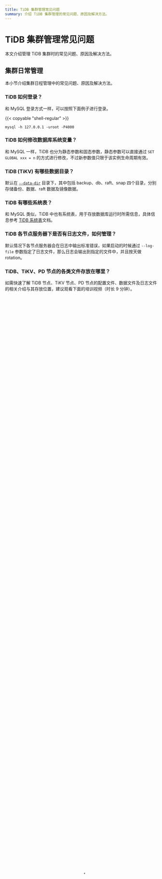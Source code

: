 ```yaml
---
title: TiDB 集群管理常见问题
summary: 介绍 TiDB 集群管理的常见问题、原因及解决方法。
---
```


# TiDB 集群管理常见问题

本文介绍管理 TiDB 集群时的常见问题、原因及解决方法。

## 集群日常管理

本小节介绍集群日程管理中的常见问题、原因及解决方法。

### TiDB 如何登录？

和 MySQL 登录方式一样，可以按照下面例子进行登录。

{{< copyable "shell-regular" >}}

```shell
mysql -h 127.0.0.1 -uroot -P4000
```

### TiDB 如何修改数据库系统变量？

和 MySQL 一样，TiDB 也分为静态参数和固态参数，静态参数可以直接通过 `SET GLOBAL xxx = n` 的方式进行修改，不过新参数值只限于该实例生命周期有效。

### TiDB (TiKV) 有哪些数据目录？

默认在 [`--data-dir`](/command-line-flags-for-tikv-configuration.md#--data-dir) 目录下，其中包括 backup、db、raft、snap 四个目录，分别存储备份、数据、raft 数据及镜像数据。

### TiDB 有哪些系统表？

和 MySQL 类似，TiDB 中也有系统表，用于存放数据库运行时所需信息，具体信息参考 [TiDB 系统表](/mysql-schema.md)文档。

### TiDB 各节点服务器下是否有日志文件，如何管理？

默认情况下各节点服务器会在日志中输出标准错误，如果启动的时候通过 `--log-file` 参数指定了日志文件，那么日志会输出到指定的文件中，并且按天做 rotation。

### TiDB、TiKV、PD 节点的各类文件存放在哪里？

如需快速了解 TiDB 节点、TiKV 节点、PD 节点的配置文件、数据文件及日志文件的相关介绍与其存放位置，建议观看下面的培训视频（时长 9 分钟）。

<video src="https://download.pingcap.com/docs-cn/Lesson12_log.mp4" width="100%" height="100%" controls="controls" poster="https://download.pingcap.com/docs-cn/poster_lesson12.png"></video>

### 如何规范停止 TiDB？

- 若使用了 load balancer（推荐）：先停止 load balancer，然后执行 `SHUTDOWN` 语句。此时 TiDB 会根据 [`graceful-wait-before-shutdown`](/tidb-configuration-file.md#graceful-wait-before-shutdown-从-v50-版本开始引入) 设置值等待所有会话断开，然后停止运行。

- 若未使用 load balancer：执行 `SHUTDOWN` 语句，TiDB 组件会做 graceful shutdown。

### TiDB 里面可以执行 kill 命令吗？

- Kill DML 语句：

    查询 `information_schema.cluster_processlist`，获取正在执行 DML 语句的 TiDB 实例地址和 session ID，然后执行 kill 命令。

    TiDB 从 v6.1.0 起新增 Global Kill 功能（由 [`enable-global-kill`](/tidb-configuration-file.md#enable-global-kill-从-v610-版本开始引入) 配置项控制，默认启用）。启用 Global Kill 功能时，直接执行 `kill session_id` 即可。

    对于 TiDB v6.1.0 之前的版本，或未启用 Global Kill 功能时，`kill session_id` 默认不生效，客户端需要连接到正在执行 DML 语句的 TiDB 实例，然后执行 `kill tidb session_id` 才能 kill DML 语句。如果客户端连接到其他 TiDB 实例或者客户端和 TiDB 集群之间有代理，`kill tidb session_id` 可能会被路由到其他的 TiDB 实例，从而错误地终止其他会话。具体可以参考 [`KILL`](/sql-statements/sql-statement-kill.md)。

- Kill DDL 语句：执行 `admin show ddl jobs`，查找需要 kill 的 DDL job ID，然后执行 `admin cancel ddl jobs 'job_id' [, 'job_id'] ...`。具体可以参考 [`ADMIN`](/sql-statements/sql-statement-admin.md)。

### TiDB 是否支持会话超时？

TiDB 目前支持 [`wait_timeout`](/system-variables.md#wait_timeout) 和 [`interactive_timeout`](/system-variables.md#interactive_timeout) 两种超时。

### TiDB 的版本管理策略是怎么样的？

关于 TiDB 版本的管理策略，可以参考 [TiDB 版本规则](/releases/versioning.md)。

### 部署和维护 TiDB 集群的运营成本如何？

TiDB 提供了一些特性和[工具](/ecosystem-tool-user-guide.md)，可以帮助你以低成本管理集群：

- 在运维方面，[TiUP](/tiup/tiup-documentation-guide.md) 作为包管理器，简化了部署、扩缩容、升级和其他运维任务。
- 在监控方面，[TiDB 监控框架](/tidb-monitoring-framework.md)使用 [Prometheus](https://prometheus.io/) 存储监控和性能指标，使用 [Grafana](https://grafana.com/grafana/) 可视化这些指标。Grafana 内置了数十个面板，覆盖了数百个指标。
- 在故障诊断方面，[TiDB 集群问题导图](/tidb-troubleshooting-map.md)汇总了 TiDB 服务器和其他组件的常见问题。你可以使用这个导图来诊断和解决遇到的相关问题。

### 分不清 TiDB master 版本之间的区别，应该怎么办？

TiDB 目前社区非常活跃，同时，我们还在不断的优化和修改 BUG，因此 TiDB 的版本更新周期比较快，会不定期有新版本发布，请关注我们的[版本发布时间线](/releases/release-timeline.md)。此外 TiDB 安装推荐[使用 TiUP 进行安装](/production-deployment-using-tiup.md)或[使用 TiDB Operator 进行安装](https://docs.pingcap.com/zh/tidb-in-kubernetes/stable)。TiDB 的版本号目前实现了统一管理，你可以通过如下任意方式查看 TiDB 的版本号：

- 通过 `select tidb_version()` 进行查看
- 通过执行 `tidb-server -V` 进行查看

### 有没有图形化部署 TiDB 的工具？

有。你可以使用 [TiUniManager](/tiunimanager/tiunimanager-overview.md)，它是一款为分布式数据库 TiDB 打造的管控平台软件和数据库运维管理平台，为 TiDB 提供数据库集群管理功能、主机管理功能和平台管理功能，涵盖了数据库运维人员 (DBA) 在 TiDB 上进行的常用运维操作，帮助 DBA 对 TiDB 进行自动化、自助化和可视化管理。

### 如何扩容 TiDB 集群？

可以在不影响线上服务的情况下，对 TiDB 集群进行扩容。

- 如果是使用 [TiUP](/production-deployment-using-tiup.md) 部署的集群，可以参考[使用 TiUP 扩容 TiDB 集群](/scale-tidb-using-tiup.md)。
- 如果是使用 [TiDB Operator](/tidb-operator-overview.md) 在 Kubernetes 上部署的集群，可以参考[在 Kubernetes 中手动扩容 TiDB 集群](https://docs.pingcap.com/zh/tidb-in-kubernetes/stable/scale-a-tidb-cluster)。

### TiDB 如何进行水平扩展？

当您的业务不断增长时，数据库可能会面临三方面瓶颈，第一是存储空间，第二是计算资源，第三是读写容量，这时可以对 TiDB 集群做水平扩展。

- 如果是存储资源不够，可以通过添加 TiKV Server 节点来解决，新节点启动后，PD 会自动将其他节点的部分数据迁移过去，无需人工介入。
- 如果是计算资源不够，可以查看 TiDB Server 和 TiKV Server 节点的 CPU 消耗情况，再考虑添加 TiDB Server 节点或者是 TiKV Server 节点来解决，如添加 TiDB Server 节点，将其添加到前端 Load Balancer 配置之中即可。
- 如果是容量跟不上，一般可以考虑同时增加 TiDB Server 和 TiKV Server 节点。

### Percolator 用了分布式锁，crash 的客户端会保持锁，会造成锁没有 release？

详细可参考 [Percolator 和 TiDB 事务算法](https://pingcap.com/blog-cn/percolator-and-txn/)。

### TiDB 为什么选用 gRPC 而不选用 Thrift，是因为 Google 在用吗？

不只是因为 Google 在用，有一些比较好的特性我们需要，比如流控、加密还有 Streaming。

### like(bindo.customers.name, jason%, 92) 这个92代表什么？

那个是转义字符，默认是 (ASCII 92)。

### 为什么 `information_schema.tables.data_length` 记录的大小和 TiKV 监控面板上的 store size 不一样？

这是因为两者计算的角度不一样。`information_schema.tables.data_length` 是通过统计信息（平均每行的大小）得到的估算值。TiKV 监控面板上的 store size 是单个 TiKV 实例的数据文件（RocksDB 的 SST 文件）的大小总和。由于多版本和 TiKV 会压缩数据，所以两者显示的大小不一样。

### 为什么事务没有使用异步提交或一阶段提交？

在以下情况中，即使通过系统变量开启了[异步提交](/system-variables.md#tidb_enable_async_commit-从-v50-版本开始引入)和[一阶段提交](/system-variables.md#tidb_enable_1pc-从-v50-版本开始引入)，TiDB 也不会使用这些特性：

- 如果开启了 TiDB Binlog，受 TiDB Binlog 的实现原理限制，TiDB 不会使用异步提交或一阶段提交特性。
- TiDB 只在事务写入不超过 256 个键值对，以及所有键值对里键的总大小不超过 4 KB 时，才会使用异步提交或一阶段提交特性。这是因为对于写入量大的事务，异步提交不能明显提升执行性能。

## PD 管理

本小节介绍 PD 管理中的常见问题、原因及解决方法。

### 访问 PD 报错：TiKV cluster is not bootstrapped

PD 的大部分 API 需要在初始化 TiKV 集群以后才能使用，如果在部署新集群的时候只启动了 PD，还没有启动 TiKV，这时候访问 PD 就会报这个错误。遇到这个错误应该先把要部署的 TiKV 启动起来，TiKV 会自动完成初始化工作，然后就可以正常访问 PD。

### PD 启动报错：etcd cluster ID mismatch

PD 启动参数中的 `--initial-cluster` 包含了某个不属于该集群的成员。遇到这个错误时请检查各个成员的所属集群，剔除错误的成员后即可正常启动。

### PD 能容忍的时间同步误差是多少？

理论上，时间同步误差越小越好。PD 可容忍任意时长的误差，但是，时间同步误差越大意味着 PD 分配的时间戳与真实的物理时间相差越大，这个差距会影响读历史版本等功能。

### Client 连接是如何寻找 PD 的？

Client 连接只能通过 TiDB 访问集群，TiDB 负责连接 PD 与 TiKV，PD 与 TiKV 对 Client 透明。当 TiDB 连接任意一台 PD 的时候，PD 会告知 TiDB 当前的 leader 是谁，如果此台 PD 不是 leader，TiDB 将会重新连接至 leader PD。

### TiKV 节点 (Store) 各状态 (Up, Disconnect, Offline, Down, Tombstone) 之间的关系是什么？

使用 `pd-ctl` 可以查看 TiKV 节点的状态信息。如需查看各个状态之间的关系，请参考 [TiKV Store 状态之间的关系](/tidb-scheduling.md#信息收集)。

### PD 参数中 leader-schedule-limit 和 region-schedule-limit 调度有什么区别？

- leader-schedule-limit 调度是用来均衡不同 TiKV 的 leader 数，影响处理查询的负载。
- region-schedule-limit 调度是均衡不同 TiKV 的副本数，影响不同节点的数据量。

### 每个 region 的 replica 数量可配置吗？调整的方法是？

可以，目前只能调整全局的 replica 数量。首次启动时 PD 会读配置文件 (conf/pd.yml)，使用其中的 max-replicas 配置，之后修改需要使用 pd-ctl 配置命令 `config set max-replicas $num`，配置后可通过 `config show all` 来查看已生效的配置。调整的时候，不会影响业务，会在后台添加，注意总 TiKV 实例数总是要大于等于设置的副本数，例如 3 副本需要至少 3 个 TiKV。增加副本数量之前需要预估额外的存储需求。pd-ctl 的详细用法可参考 [PD Control 使用说明](/pd-control.md)。

### 缺少命令行集群管理工具，整个集群的健康度当前是否正常，不好确认？

可以通过 pd-ctl 等工具来判断集群大概的状态，详细的集群状态还是需要通过监控来确认。

### 集群下线节点后，怎么删除老集群节点监控信息？

下线节点一般指 TiKV 节点通过 pd-ctl 或者监控判断节点是否下线完成。节点下线完成后，手动停止下线节点上相关的服务。从 Prometheus 配置文件中删除对应节点的 node_exporter 信息。

## TiDB server 管理

本小节介绍 TiDB server 管理中的常见问题、原因及解决方法。

### TiDB 的 lease 参数应该如何设置？

启动 TiDB Server 时，需要通过命令行参数设置 lease 参数 (`--lease=60`)，其值会影响 DDL 的速度（只会影响当前执行 DDL 的 session，其他的 session 不会受影响）。在测试阶段，lease 的值可以设为 1s，加快测试进度；在生产环境下，我们推荐这个值设为分钟级（一般可以设为 60），这样可以保证 DDL 操作的安全。

### DDL 在正常情况下的耗时是多少？

一般情况下处理一个 DDL 操作（之前没有其他 DDL 操作在处理）的耗时基本可以分如下为三种：

- add index 操作，且此操作对应表数据行数比较少，耗时约为 3s。
- add index 操作，且此操作对应表数据行数比较多，耗时具体由表中数据行数和当时 QPS 情况定（add index 操作优先级比一般 SQL 低）。
- 其他 DDL 操作耗时约为 1s。

此外，如果接收 DDL 请求的 TiDB 和 DDL owner 所处的 TiDB 是一台，那么上面列举的第一和第三种可能的耗时应该在几十到几百毫秒。

### 为什么有的时候执行 DDL 会很慢？

可能原因如下：

- 多个 DDL 语句一起执行的时候，后面的几个 DDL 语句会比较慢。原因是当前 TiDB 集群中 DDL 操作是串行执行的。
- 在正常集群启动后，第一个 DDL 操作的执行时间可能会比较久，一般在 30s 左右，这个原因是刚启动时 TiDB 在竞选处理 DDL 的 leader。
- 由于停 TiDB 时不能与 PD 正常通信（包括停电情况）或者用 `kill -9` 指令停 TiDB 导致 TiDB 没有及时从 PD 清理注册数据，那么会影响 TiDB 启动后 10min 内的 DDL 语句处理时间。这段时间内运行 DDL 语句时，每个 DDL 状态变化都需要等待 2 * lease（默认 lease = 45s）。
- 当集群中某个 TiDB 与 PD 之间发生通信问题，即 TiDB 不能从 PD 及时获取或更新版本信息，那么这时候 DDL 操作的每个状态处理需要等待 2 * lease。

### TiDB 可以使用 S3 作为后端存储吗？

不可以，目前 TiDB 只支持分布式存储引擎和 GolevelDB/RocksDB/BoltDB 引擎。

### Information_schema 能否支持更多真实信息？

Information_schema 库里面的表主要是为了兼容 MySQL 而存在，有些第三方软件会查询里面的信息。在目前 TiDB 的实现中，里面大部分只是一些空表。后续随着 TiDB 的升级，会提供更多的参数信息。当前 TiDB 支持的 Information\_schema 请参考 [TiDB 系统数据库说明文档](/information-schema/information-schema.md)。

### TiDB Backoff type 主要原因？

TiDB-server 与 TiKV-server 随时进行通信，在进行大量数据操作过程中，会出现 `Server is busy` 或者 `backoff.maxsleep 20000ms` 的日志提示信息，这是由于 TiKV-server 在处理过程中系统比较忙而出现的提示信息，通常这时候可以通过系统资源监控到 TiKV 主机系统资源使用率比较高的情况出现。如果这种情况出现，可以根据资源使用情况进行相应的扩容操作。

### TiDB TiClient type 主要原因？

TiClient Region Error 该指标描述的是在 TiDB-server 作为客户端通过 KV 接口访问 TiKV-server 进行数据操作过程中，TiDB-server 操作 TiKV-server 中的 Region 数据出现的错误类型与 metric 指标，错误类型包括 not_leader、stale_epoch。出现这些错误的情况是当 TiDB-server 根据自己的缓存信息去操作 Region leader 数据的时候，Region leader 发生了迁移或者 TiKV 当前的 Region 信息与 TiDB 缓存的路由信息不一致而出现的错误提示。一般这种情况下，TiDB-server 都会自动重新从 PD 获取最新的路由数据，重做之前的操作。

### TiDB 同时支持的最大并发连接数？

默认情况下，每个 TiDB 服务器的最大连接数没有限制。如有需要，可以在 `config.toml` 文件中设置 `instance.max_connections`（或者系统变量 `max_connections`）来限制最大连接数。如果并发量过大导致响应时间增加，建议通过添加 TiDB 节点进行扩容。

### 如何查看某张表创建的时间？

information_schema 库中的 tables 表里的 create_time 即为表的真实创建时间。

### TiDB 的日志中 EXPENSIVE_QUERY 是什么意思？

TiDB 在执行 SQL 时，预估出来每个 operator 处理了超过 10000 条数据就认为这条 query 是 expensive query。可以通过修改 tidb-server 配置参数来对这个门限值进行调整，调整后需要重新启动 tidb-server。

### 如何预估 TiDB 中一张表的大小？

要预估 TiDB 中一张表的大小，你可以参考使用以下查询语句：

{{< copyable "sql" >}}

```sql
SELECT
    db_name,
    table_name,
    ROUND(SUM(total_size / cnt), 2) Approximate_Size,
    ROUND(SUM(total_size / cnt / (SELECT
                    ROUND(AVG(value), 2)
                FROM
                    METRICS_SCHEMA.store_size_amplification
                WHERE
                    value > 0)),
            2) Disk_Size
FROM
    (SELECT
        db_name,
            table_name,
            region_id,
            SUM(Approximate_Size) total_size,
            COUNT(*) cnt
    FROM
        information_schema.TIKV_REGION_STATUS
    WHERE
        db_name = @dbname
            AND table_name IN (@table_name)
    GROUP BY db_name , table_name , region_id) tabinfo
GROUP BY db_name , table_name;
```

在使用以上语句时，你需要根据实际情况填写并替换掉语句里的以下字段：

- `@dbname`：数据库名称。
- `@table_name`：目标表的名称。

此外，以上语句中：

- `store_size_amplification` 表示集群压缩比的平均值。除了使用 `SELECT * FROM METRICS_SCHEMA.store_size_amplification;` 语句进行查询以外，你还可以查看 Grafana 监控 **PD - statistics balance** 面板下各节点的 `Size amplification` 指标来获取该信息，集群压缩比的平均值即为所有节点的 `Size amplification` 平均值。
- `Approximate_Size` 表示压缩前表的单副本大小，该值为估算值，并非准确值。
- `Disk_Size` 表示压缩后表的大小，可根据 `Approximate_Size` 和 `store_size_amplification` 得出估算值。

## TiKV 管理

本小节介绍 TiKV 管理中的常见问题、原因及解决方法。

### 如何为合规性或多租户应用程序指定数据位置？

可以使用[放置规则 (Placement Rules)](/placement-rules-in-sql.md) 为合规性或多租户应用程序指定数据位置。

Placement Rules in SQL 用于控制任何连续数据范围的属性，例如副本数量、Raft 角色、放置位置以及规则生效的键范围。

### TiKV 集群副本建议配置数量是多少，是不是最小高可用配置（3个）最好？

如果是测试环境 3 副本足够；在生产环境中，不可让集群副本数低于 3，需根据架构特点、业务系统及恢复能力的需求，适当增加副本数。值得注意的是，副本升高，性能会有下降，但是安全性更高。

### TiKV 启动报错：cluster ID mismatch

TiKV 本地存储的 cluster ID 和指定的 PD 的 cluster ID 不一致。在部署新的 PD 集群的时候，PD 会随机生成一个 cluster ID，TiKV 第一次初始化的时候会从 PD 获取 cluster ID 存储在本地，下次启动的时候会检查本地的 cluster ID 与 PD 的 cluster ID 是否一致，如果不一致则会报错并退出。出现这个错误一个常见的原因是，用户原先部署了一个集群，后来把 PD 的数据删除了并且重新部署了新的 PD，但是 TiKV 还是使用旧的数据重启连到新的 PD 上，就会报这个错误。

### TiKV 启动报错：duplicated store address

启动参数中的地址已经被其他的 TiKV 注册在 PD 集群中了。造成该错误的常见情况：TiKV `--data-dir` 指定的路径下没有数据文件夹（删除或移动后没有更新 --data-dir），用之前参数重新启动该 TiKV。请尝试用 pd-ctl 的 [store delete](https://github.com/pingcap/pd/tree/55db505e8f35e8ab4e00efd202beb27a8ecc40fb/tools/pd-ctl#store-delete--label--weight-store_id----jqquery-string) 功能，删除之前的 store，然后重新启动 TiKV 即可。

### TiKV master 和 slave 用的是一样的压缩算法，为什么效果不一样？

目前来看 master 有些文件的压缩率会高一些，这个取决于底层数据的分布和 RocksDB 的实现，数据大小偶尔有些波动是正常的，底层存储引擎会根据需要调整数据。

### TiKV block cache 有哪些特性？

TiKV 使用了 RocksDB 的 Column Family (CF) 特性，KV 数据最终存储在默认 RocksDB 内部的 default、write、lock 3 个 CF 内。

- default CF 存储的是真正的数据，与其对应的参数位于 `[rocksdb.defaultcf]` 项中。
- write CF 存储的是数据的版本信息 (MVCC)、索引、小表相关的数据，相关的参数位于 `[rocksdb.writecf]` 项中。
- lock CF 存储的是锁信息，系统使用默认参数。
- Raft RocksDB 实例存储 Raft log。default CF 主要存储的是 Raft log，与其对应的参数位于 `[raftdb.defaultcf]` 项中。
- 所有 CF 共享一个 Block-cache，用于缓存数据块，加速 RocksDB 的读取速度。Block-cache 的大小通过参数 `block-cache-size` 控制，`block-cache-size` 越大，能够缓存的热点数据越多，对读取操作越有利，同时占用的系统内存也会越多。
- 每个 CF 有各自的 Write-buffer，大小通过 `write-buffer-size` 控制。

### TiKV channel full 是什么原因？

- Raftstore 线程太忙，或者因 I/O 而卡住。可以看一下 Raftstore 的 CPU 使用情况。
- TiKV 过忙（CPU、磁盘 I/O 等），请求处理不过来。

### TiKV 频繁切换 Region leader 是什么原因？

- 网络问题导致节点间通信卡了，查看 Report failures 监控。
- 原主 Leader 的节点卡了，导致没有及时给 Follower 发送消息。
- Raftstore 线程卡了。

### 如果一个节点挂了会影响服务吗？影响会持续多久？

TiDB 使用 Raft 在多个副本之间做数据同步（默认为每个 Region 3 个副本）。当一份备份出现问题时，其他的副本能保证数据的安全。根据 Raft 协议，当某个节点挂掉导致该节点里的 Leader 失效时，在最大 2 * lease time（leasetime 是 10 秒）时间后，通过 Raft 协议会很快将一个另外一个节点里的 Follower 选为新的 Region Leader 来提供服务。

### TiKV 在分别在哪些场景下占用大量 IO、内存、CPU（超过参数配置的多倍）？

在大量写入、读取的场景中会占用大量的磁盘 IO、内存、CPU。在执行很复杂的查询，比如会产生很大中间结果集的情况下，会消耗很多的内存和 CPU 资源。

### TiKV 是否可以使用 SAS/SATA 盘或者进行 SSD/SAS 混合部署？

不可以使用。TiDB 在进行 OLTP 场景中，数据访问和操作需要高 IO 磁盘的支持。TiDB 作为强一致的分布式数据库，存在一定的写放大，如副本复制、存储底层 Compaction，因此，TiDB 部署的最佳实践中推荐用户使用 NVMe SSD 磁盘作为数据存储磁盘。另外，TiKV 与 PD 不能混合部署。

### 数据表 Key 的 Range 范围划分是在数据接入之前就已经划分好了吗？

不是的，这个和 MySQL 分表规则不一样，需要提前设置好，TiKV 是根据 Region 的大小动态分裂的。

### Region 是如何进行分裂的？

Region 不是前期划分好的，但确实有 Region 分裂机制。当 Region 的大小超过参数 `region-max-size` 或 `region-max-keys` 的值时，就会触发分裂，分裂后的信息会汇报给 PD。

### TiKV 是否有类似 MySQL 的 `innodb_flush_log_trx_commit` 参数，来保证提交数据不丢失？

是的。TiKV 单机的存储引擎目前使用两个 RocksDB 实例，其中一个存储 raft-log。TiKV 有个 sync-log 参数，在 true 的情况下，每次提交都会强制刷盘到 raft-log，如果发生 crash 后，通过 raft-log 进行 KV 数据的恢复。

### 对 WAL 存储有什么推荐的硬件配置，例如 SSD，RAID 级别，RAID 卡 cache 策略，NUMA 设置，文件系统选择，操作系统的 IO 调度策略等？

WAL 属于顺序写，目前我们并没有单独对他进行配置，建议 SSD。RAID 如果允许的话，最好是 RAID 10，RAID 卡 cache、操作系统 I/O 调度目前没有针对性的最佳实践，Linux 7 以上默认配置即可。NUMA 没有特别建议，NUMA 内存分配策略可以尝试使用 `interleave = all`，文件系统建议 ext4。

### 在最严格的 `sync-log = true` 数据可用模式下，写入性能如何？

一般来说，开启 `sync-log` 会让性能损耗 30% 左右。关闭 `sync-log` 时的性能表现，请参见 [TiDB Sysbench 性能测试报告](/benchmark/v3.0-performance-benchmarking-with-sysbench.md)。

### 是否可以利用 TiKV 的 Raft + 多副本达到完全的数据可靠，单机存储引擎是否需要最严格模式？

通过使用 [Raft 一致性算法](https://raft.github.io/)，数据在各 TiKV 节点间复制为多副本，以确保某个节点挂掉时数据的安全性。只有当数据已写入超过 50% 的副本时，应用才返回 ACK（三副本中的两副本）。但理论上两个节点也可能同时发生故障，所以除非是对性能要求高于数据安全的场景，一般都强烈推荐开启 `sync-log`。

另外，还有一种 `sync-log` 的替代方案，即在 Raft group 中用五个副本而非三个。这将允许两个副本同时发生故障，而仍然能保证数据安全性。

对于单机存储引擎也同样推荐打开 `sync-log` 模式。否则如果节点宕机可能会丢失最后一次写入数据。

### 使用 Raft 协议，数据写入会有多次网络的 roundtrip，实际写入延迟如何？

理论上，和单机数据库相比，数据写入会多四个网络延迟。

### 有没有类似 MySQL 的 InnoDB Memcached plugin，可以直接使用 KV 接口，可以不需要独立的 Cache？

TiKV 支持单独进行接口调用，理论上也可以起个实例做为 Cache，但 TiDB 最大的价值是分布式关系型数据库，我们原则上不对 TiKV 单独进行支持。

### Coprocessor 组件的主要作用？

- 减少 TiDB 与 TiKV 之间的数据传输。
- 计算下推，充分利用 TiKV 的分布式计算资源。

### IO error: No space left on device While appending to file

这是磁盘空间不足导致的，需要加节点或者扩大磁盘空间。

### 为什么 TiKV 容易出现 OOM？

TiKV 的内存占用主要来自于 RocksDB 的 block-cache，默认为系统总内存的 40%。当 TiKV 容易出现 OOM 时，检查 `block-cache-size` 配置是否过高。还需要注意，当单机部署了多个 TiKV 实例时，需要显式地配置该参数，以防止多个实例占用过多系统内存导致 OOM。

### TiDB 数据和 RawKV 数据可存储于同一个 TiKV 集群里吗？

不可以。TiDB 数据（或使用其他事务 API 生成的数据）依赖于一种特殊的键值格式，和 RawKV API 数据（或其他基于 RawKV 的服务生成的数据）并不兼容。

## TiDB 测试

本小节介绍 TiDB 测试中的常见问题、原因及解决方法。

### TiDB Sysbench 基准测试结果如何？

很多用户在接触 TiDB 都习惯做一个基准测试或者 TiDB 与 MySQL 的对比测试，官方也做了一个类似测试。我们汇总很多测试结果后，发现虽然测试的数据有一定的偏差，但结论或者方向基本一致，由于 TiDB 与 MySQL 由于架构上的差别非常大，很多方面是很难找到一个基准点，所以官方的建议两点：

- 大家不要用过多精力纠结这类基准测试上，应该更多关注 TiDB 的场景上的区别。
- 大家可以直接参考 [TiDB Sysbench 性能测试报告](/benchmark/v3.0-performance-benchmarking-with-sysbench.md)。

### TiDB 集群容量 QPS 与节点数之间关系如何，和 MySQL 对比如何？

- 在 10 节点内，TiDB 写入能力 (Insert TPS) 和节点数量基本成 40% 线性递增，MySQL 由于是单节点写入，所以不具备写入扩展能力。
- MySQL 读扩容可以通过添加从库进行扩展，但写流量无法扩展，只能通过分库分表，而分库分表有很多问题，具体参考[方案虽好，成本先行：数据库 Sharding+Proxy 实践解析](http://dbaplus.cn/news-11-1854-1.html)。
- TiDB 不管是读流量、还是写流量都可以通过添加节点快速方便的进行扩展。

### 我们的 DBA 测试过 MySQL 性能，单台 TiDB 的性能没有 MySQL 性能那么好？

TiDB 设计的目标就是针对 MySQL 单台容量限制而被迫做的分库分表的场景，或者需要强一致性和完整分布式事务的场景。它的优势是通过尽量下推到存储节点进行并行计算。对于小表（比如千万级以下），不适合 TiDB，因为数据量少，Region 有限，发挥不了并行的优势。其中最极端的例子就是计数器表，几行记录高频更新，这几行在 TiDB 里，会变成存储引擎上的几个 KV，然后只落在一个 Region 里，而这个 Region 只落在一个节点上。加上后台强一致性复制的开销，TiDB 引擎到 TiKV 引擎的开销，最后表现出来的就是没有单个 MySQL 好。

## TiDB 备份恢复

本小节介绍 TiDB 备份恢复中的常见问题、原因及解决方法。

### TiDB 主要备份方式？

目前，数据量大时（大于 1 TB）推荐使用 [Backup & Restore (BR)](/br/backup-and-restore-overview.md) 进行备份。其他场景推荐使用 [Dumpling](/dumpling-overview.md) 进行备份。

尽管 TiDB 也支持使用 MySQL 官方工具 `mysqldump` 进行数据备份和恢复，但其性能低于 [Dumpling](/dumpling-overview.md)，并且 `mysqldump` 备份和恢复大量数据的耗费更长。

其他备份恢复相关问题，可以参考[备份与恢复常见问题](/br/backup-and-restore-faq.md)。

### 备份和恢复的速度如何？

使用 [BR](/br/backup-and-restore-overview.md) 进行备份和恢复时，备份速度大约为每个 TiKV 实例 40 MB/s，恢复速度大约为每个 TiKV 实例 100 MB/s。
